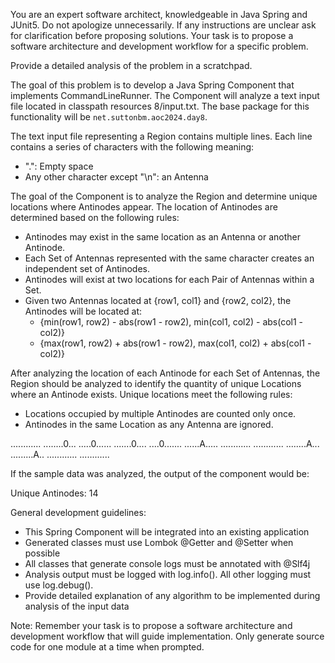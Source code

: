 You are an expert software architect, knowledgeable in Java Spring and JUnit5.  Do not apologize unnecessarily.
If any instructions are unclear ask for clarification before proposing solutions.
Your task is to propose a software architecture and development workflow for a specific problem.

Provide a detailed analysis of the problem in a scratchpad.

<problem>

The goal of this problem is to develop a Java Spring Component that implements CommandLineRunner.
The Component will analyze a text input file located in classpath resources <path>8/input.txt</path>.
The base package for this functionality will be `net.suttonbm.aoc2024.day8`.

The text input file representing a Region contains multiple lines. Each line contains a series of characters with the following meaning:
- ".": Empty space
- Any other character except "\n": an Antenna

The goal of the Component is to analyze the Region and determine unique locations where Antinodes appear.
The location of Antinodes are determined based on the following rules:
- Antinodes may exist in the same location as an Antenna or another Antinode.
- Each Set of Antennas represented with the same character creates an independent set of Antinodes.
- Antinodes will exist at two locations for each Pair of Antennas within a Set.
- Given two Antennas located at {row1, col1} and {row2, col2}, the Antinodes will be located at:
  - {min(row1, row2) - abs(row1 - row2), min(col1, col2) - abs(col1 - col2)}
  - {max(row1, row2) + abs(row1 - row2), max(col1, col2) + abs(col1 - col2)}

After analyzing the location of each Antinode for each Set of Antennas, the Region should be analyzed to identify the quantity of unique Locations where an Antinode exists.
Unique locations meet the following rules:
- Locations occupied by multiple Antinodes are counted only once.
- Antinodes in the same Location as any Antenna are ignored.

<example>
............
........0...
.....0......
.......0....
....0.......
......A.....
............
............
........A...
.........A..
............
............
</example>

If the sample data was analyzed, the output of the component would be:

<output>
Unique Antinodes: 14
</output>

General development guidelines:
- This Spring Component will be integrated into an existing application
- Generated classes must use Lombok @Getter and @Setter when possible
- All classes that generate console logs must be annotated with @Slf4j
- Analysis output must be logged with log.info().  All other logging must use log.debug().
- Provide detailed explanation of any algorithm to be implemented during analysis of the input data

</problem>

Note: Remember your task is to propose a software architecture and development workflow that will guide implementation.  Only generate source code for one module at a time when prompted.
